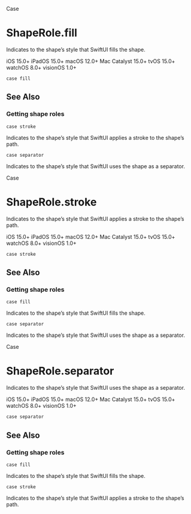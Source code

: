 Case

# ShapeRole.fill

Indicates to the shape’s style that SwiftUI fills the shape.

iOS 15.0+  iPadOS 15.0+  macOS 12.0+  Mac Catalyst 15.0+  tvOS 15.0+  watchOS
8.0+  visionOS 1.0+

    
    
    case fill

## See Also

### Getting shape roles

`case stroke`

Indicates to the shape’s style that SwiftUI applies a stroke to the shape’s
path.

`case separator`

Indicates to the shape’s style that SwiftUI uses the shape as a separator.

Case

# ShapeRole.stroke

Indicates to the shape’s style that SwiftUI applies a stroke to the shape’s
path.

iOS 15.0+  iPadOS 15.0+  macOS 12.0+  Mac Catalyst 15.0+  tvOS 15.0+  watchOS
8.0+  visionOS 1.0+

    
    
    case stroke

## See Also

### Getting shape roles

`case fill`

Indicates to the shape’s style that SwiftUI fills the shape.

`case separator`

Indicates to the shape’s style that SwiftUI uses the shape as a separator.

Case

# ShapeRole.separator

Indicates to the shape’s style that SwiftUI uses the shape as a separator.

iOS 15.0+  iPadOS 15.0+  macOS 12.0+  Mac Catalyst 15.0+  tvOS 15.0+  watchOS
8.0+  visionOS 1.0+

    
    
    case separator

## See Also

### Getting shape roles

`case fill`

Indicates to the shape’s style that SwiftUI fills the shape.

`case stroke`

Indicates to the shape’s style that SwiftUI applies a stroke to the shape’s
path.

